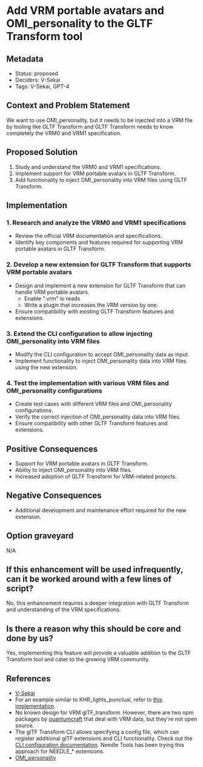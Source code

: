 # Add VRM portable avatars and OMI_personality to the GLTF Transform tool

## Metadata

- Status: proposed <!-- draft | proposed | rejected | accepted | deprecated | superseded by -->
- Deciders: V-Sekai
- Tags: V-Sekai, GPT-4

## Context and Problem Statement

We want to use OMI_personality, but it needs to be injected into a VRM file by tooling like GLTF Transform and GLTF Transform needs to know completely the VRM0 and VRM1 specification.

## Proposed Solution

1. Study and understand the VRM0 and VRM1 specifications.
2. Implement support for VRM portable avatars in GLTF Transform.
3. Add functionality to inject OMI_personality into VRM files using GLTF Transform.

## Implementation

### 1. Research and analyze the VRM0 and VRM1 specifications

- Review the official VRM documentation and specifications.
- Identify key components and features required for supporting VRM portable avatars in GLTF Transform.

### 2. Develop a new extension for GLTF Transform that supports VRM portable avatars

- Design and implement a new extension for GLTF Transform that can handle VRM portable avatars.
  - Enable ".vrm" io reads
  - Write a plugin that increases the VRM version by one.
- Ensure compatibility with existing GLTF Transform features and extensions.

### 3. Extend the CLI configuration to allow injecting OMI_personality into VRM files

- Modify the CLI configuration to accept OMI_personality data as input.
- Implement functionality to inject OMI_personality data into VRM files using the new extension.

### 4. Test the implementation with various VRM files and OMI_personality configurations

- Create test cases with different VRM files and OMI_personality configurations.
- Verify the correct injection of OMI_personality data into VRM files.
- Ensure compatibility with other GLTF Transform features and extensions.

## Positive Consequences

- Support for VRM portable avatars in GLTF Transform.
- Ability to inject OMI_personality into VRM files.
- Increased adoption of GLTF Transform for VRM-related projects.

## Negative Consequences

- Additional development and maintenance effort required for the new extension.

## Option graveyard

N/A

## If this enhancement will be used infrequently, can it be worked around with a few lines of script?

No, this enhancement requires a deeper integration with GLTF Transform and understanding of the VRM specifications.

## Is there a reason why this should be core and done by us?

Yes, implementing this feature will provide a valuable addition to the GLTF Transform tool and cater to the growing VRM community.

## References

- [V-Sekai](https://v-sekai.org/)
- For an example similar to KHR_lights_punctual, refer to [this implementation](https://github.com/donmccurdy/glTF-Transform/blob/main/packages/extensions/src/khr-lights-punctual/lights-punctual.ts).
- No known design for VRM glTF_transform. However, there are two npm packages by [quantumcraft](https://www.npmjs.com/~quantumcraft) that deal with VRM data, but they're not open source.
- The glTF Transform CLI allows specifying a config file, which can register additional glTF extensions and CLI functionality. Check out the [CLI configuration documentation](https://gltf-transform.donmccurdy.com/cli-configuration). Needle Tools has been trying this approach for NEEDLE_* extensions.
- [OMI_personality](https://github.com/omigroup/gltf-extensions/tree/main/extensions/2.0/OMI_personality)
